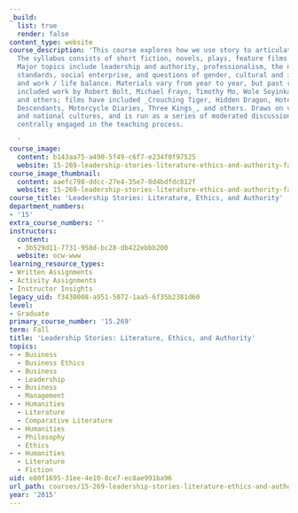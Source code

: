```yaml
---
_build:
  list: true
  render: false
content_type: website
course_description: 'This course explores how we use story to articulate ethical norms.
  The syllabus consists of short fiction, novels, plays, feature films and some non-fiction.
  Major topics include leadership and authority, professionalism, the nature of ethical
  standards, social enterprise, and questions of gender, cultural and individual identity,
  and work / life balance. Materials vary from year to year, but past readings have
  included work by Robert Bolt, Michael Frayn, Timothy Mo, Wole Soyinka, H. D. Thoreau,
  and others; films have included _Crouching Tiger, Hidden Dragon, Hotel Rwanda, The
  Descendants, Motorcycle Diaries, Three Kings_, and others. Draws on various professions
  and national cultures, and is run as a series of moderated discussions, with students
  centrally engaged in the teaching process.

  '
course_image:
  content: b143aa75-a490-5f49-c6f7-e234f0f97525
  website: 15-269-leadership-stories-literature-ethics-and-authority-fall-2015
course_image_thumbnail:
  content: aaefc798-ddcc-27e4-35e7-0d4bdfdc812f
  website: 15-269-leadership-stories-literature-ethics-and-authority-fall-2015
course_title: 'Leadership Stories: Literature, Ethics, and Authority'
department_numbers:
- '15'
extra_course_numbers: ''
instructors:
  content:
  - 3b529d11-7731-958d-bc28-db422ebbb200
  website: ocw-www
learning_resource_types:
- Written Assignments
- Activity Assignments
- Instructor Insights
legacy_uid: f3430008-a951-5072-1aa5-6f35b2381d60
level:
- Graduate
primary_course_number: '15.269'
term: Fall
title: 'Leadership Stories: Literature, Ethics, and Authority'
topics:
- - Business
  - Business Ethics
- - Business
  - Leadership
- - Business
  - Management
- - Humanities
  - Literature
  - Comparative Literature
- - Humanities
  - Philosophy
  - Ethics
- - Humanities
  - Literature
  - Fiction
uid: e80f1695-31ee-4e10-8ce7-ec8ae991ba96
url_path: courses/15-269-leadership-stories-literature-ethics-and-authority-fall-2015
year: '2015'
---
```

